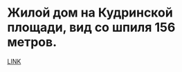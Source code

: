 # Жилой дом на Кудринской площади, вид со шпиля 156 метров.



[LINK](https://varlamov.ru/188385.html)